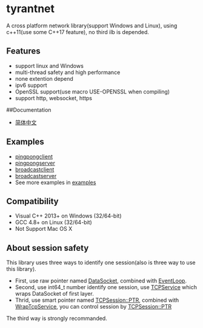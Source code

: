 tyrantnet
=======
A cross platform network library(support Windows and Linux), using c++11(use some C++17 feature), no third ilb is depended.

## Features
* support linux and Windows
* multi-thread safety and high performance
* none extention depend
* ipv6 support
* OpenSSL support(use macro USE-OPENSSL when compiling)
* support http, websocket, https

##Documentation
- [简体中文](https://github.com/tyrantZhao/tyrantnet/blob/master/docs/main.zh-cn.md)

## Examples
* [pingpongclient](https://github.com/tyrantZhao/tyrantnet/blob/master/example/pingpongclient.cc)
* [pingpongserver](https://github.com/tyrantZhao/tyrantnet/blob/master/example/pingpongserver.cc)
* [broadcastclient](https://github.com/tyrantZhao/tyrantnet/blob/master/example/broadcastclient.cc)
* [broadcastserver](https://github.com/tyrantZhao/tyrantnet/blob/master/example/broadcastserver.cc)
* See more examples in [examples](https://github.com/tyrantZhao/tyrantnet/tree/master/example)

## Compatibility
* Visual C++ 2013+ on Windows (32/64-bit)
* GCC 4.8+ on Linux (32/64-bit)
* Not Support Mac OS X

## About session safety
  This library uses three ways to identify one session(also is three way to use this library).
  * First, use raw pointer named [DataSocket](https://github.com/tyrantZhao/tyrantnet/blob/master/src/tyrant/net/datasocket.h#L36), combined with [EventLoop](https://github.com/tyrantZhao/tyrantnet/blob/master/src/tyrant/net/eventloop.h#L25).
  * Second, use int64_t number identify one session, use [TCPService](https://github.com/tyrantZhao/tyrantnet/blob/master/src/tyrant/net/tcpservice.h#L25) which wraps DataSocket of first layer.
  * Thrid, use smart pointer named [TCPSession::PTR](https://github.com/tyrantZhao/tyrantnet/blob/master/src/tyrant/net/wraptcpservice.h#L24), combined with [WrapTcpService](https://github.com/tyrantZhao/tyrantnet/blob/master/src/tyrant/net/wraptcpservice.h#L96), you can control session by [TCPSession::PTR](https://github.com/tyrantZhao/tyrantnet/blob/master/src/tyrant/net/wraptcpservice.h#L24)

The third way is strongly recommanded.
